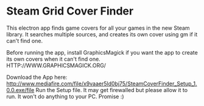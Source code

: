 # Steam Grid Cover Finder
This electron app finds game covers for all your games in the new Steam library. It searches multiple sources, and creates its own cover using gm if it can't find one. 

Before running the app, install GraphicsMagick if you want the app to create its own covers when it can't find one. 
HTTP://WWW.GRAPHICSMAGICK.ORG/

Download the App here:
http://www.mediafire.com/file/x9vaaer5ld0bj75/SteamCoverFinder_Setup_1.0.0.exe/file
Run the Setup file. It may get firewalled but please allow it to run. It won't do anything to your PC. Promise :)

